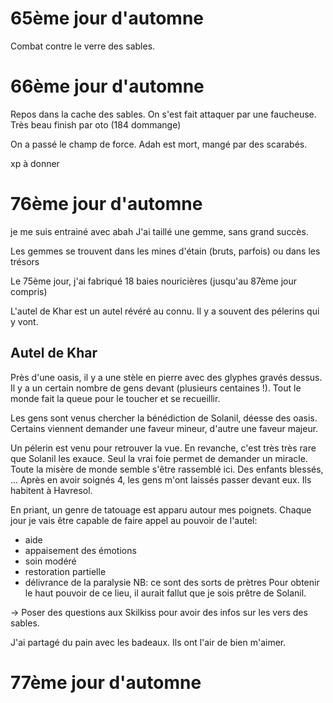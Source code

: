65ème jour d'automne
====================

Combat contre le verre des sables.

66ème jour d'automne
====================

Repos dans la cache des sables. On s'est fait attaquer par une faucheuse. Très
beau finish par oto (184 dommange)

On a passé le champ de force. Adah est mort, mangé par des scarabés.

xp à donner

76ème jour d'automne
====================

je me suis entrainé avec abah
J'ai taillé une gemme, sans grand succès.

Les gemmes se trouvent dans les mines d'étain (bruts, parfois) ou dans les
trésors

Le 75ème jour, j'ai fabriqué 18 baies nouricières (jusqu'au 87ème jour compris)

L'autel de Khar est un autel révéré au connu. Il y a souvent des pélerins qui y
vont.

Autel de Khar
-------------

Près d'une oasis, il y a une stèle en pierre avec des glyphes gravés dessus. Il
y a un certain nombre de gens devant (plusieurs centaines !). Tout le monde fait
la queue pour le toucher et se recueillir.

Les gens sont venus chercher la bénédiction de Solanil, déesse des oasis.
Certains viennent demander une faveur mineur, d'autre une faveur majeur.

Un pélerin est venu pour retrouver la vue. En revanche, c'est très très rare que
Solanil les exauce.
Seul la vrai foie permet de demander un miracle.
Toute la misère de monde semble s'être rassemblé ici. Des enfants blessés, …
Après en avoir soignés 4, les gens m'ont laissés passer devant eux.
Ils habitent à Havresol.

En priant, un genre de tatouage est apparu autour mes poignets. Chaque jour je
vais être capable de faire appel au pouvoir de l'autel:
- aide
- appaisement des émotions
- soin modéré
- restoration partielle
- délivrance de la paralysie
NB: ce sont des sorts de prètres
Pour obtenir le haut pouvoir de ce lieu, il aurait fallut que je sois prêtre de
Solanil.

-> Poser des questions aux Skilkiss pour avoir des infos sur les vers des
sables.

J'ai partagé du pain avec les badeaux. Ils ont l'air de bien m'aimer.

77ème jour d'automne
====================

